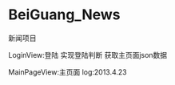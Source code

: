 BeiGuang_News
=============

新闻项目

LoginView:登陆
	实现登陆判断
	获取主页面json数据
	
MainPageView:主页面
                   log:2013.4.23


